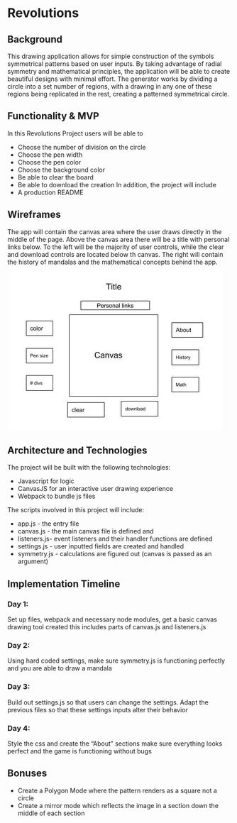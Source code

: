 # Revolutions

## Background
This drawing application allows for simple construction of the symbols symmetrical patterns based on user inputs.
By taking advantage of radial symmetry and mathematical principles, the application will be able to create beautiful designs with minimal effort. The generator works by dividing a circle into a set number of regions, with a drawing in any one of these regions being replicated in the rest, creating a patterned symmetrical circle.

## Functionality & MVP
 In this Revolutions Project users will be able to
* Choose the number of division on the circle
* Choose the pen width
* Choose the pen color
* Choose the background color
* Be able to clear the board
* Be able to download the creation
In addition, the project will include
* A production README


## Wireframes
The app will contain the canvas area where the user draws directly in the middle of the page. Above the canvas area there will be a title with personal links below. To the left will be the majority of user controls, while the clear and download controls are located below th canvas. The right will contain the history of mandalas and the mathematical concepts behind the app.

![wireframe](wire_frame.jpg)


## Architecture and Technologies
The project will be built with the following technologies:
* Javascript for logic
* CanvasJS for an interactive user drawing experience
* Webpack to bundle js files

The scripts involved in this project will include:
* app.js - the entry file
* canvas.js - the main canvas file is defined and 
* listeners.js- event listeners and their handler functions are defined 
* settings.js - user inputted fields are created and handled
* symmetry.js - calculations are figured out (canvas is passed as an argument)

## Implementation Timeline
### Day 1:
Set up files, webpack and necessary node modules, get a basic canvas drawing tool created this includes parts of canvas.js and listeners.js

### Day 2: 
Using hard coded settings, make sure symmetry.js is functioning perfectly and you are able to draw a mandala

### Day 3: 
Build out settings.js so that users can change the settings. Adapt the previous files so that these settings inputs alter their behavior

### Day 4: 
Style the css and create the “About” sections make sure everything looks perfect and the game is functioning without bugs

## Bonuses
* Create a Polygon Mode  where the pattern renders as a square not a circle
* Create a mirror mode which reflects the image in a section down the middle of each section

 
